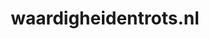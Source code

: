 ---
layout: post
title:  "waardigheidentrots.nl"
internal_url:  "/dutchgov/waardigheidentrots.nl.html"
categories: dutchgov
---
